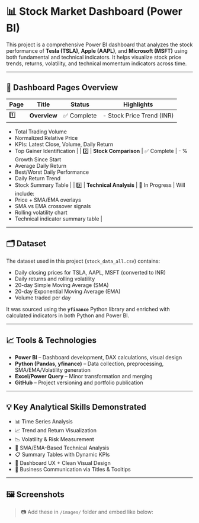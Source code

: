 # 📊 Stock Market Dashboard (Power BI)

This project is a comprehensive Power BI dashboard that analyzes the stock performance of **Tesla (TSLA)**, **Apple (AAPL)**, and **Microsoft (MSFT)** using both fundamental and technical indicators. It helps visualize stock price trends, returns, volatility, and technical momentum indicators across time.

---

## 🚀 Dashboard Pages Overview

| Page | Title               | Status       | Highlights                                                                 |
|------|---------------------|--------------|----------------------------------------------------------------------------|
| 1️⃣  | **Overview**         | ✅ Complete   | - Stock Price Trend (INR)  
- Total Trading Volume  
- Normalized Relative Price  
- KPIs: Latest Close, Volume, Daily Return  
- Top Gainer Identification |
| 2️⃣  | **Stock Comparison** | ✅ Complete   | - % Growth Since Start  
- Average Daily Return  
- Best/Worst Daily Performance  
- Daily Return Trend  
- Stock Summary Table |
| 3️⃣  | **Technical Analysis** | 🔄 In Progress | Will include:  
- Price + SMA/EMA overlays  
- SMA vs EMA crossover signals  
- Rolling volatility chart  
- Technical indicator summary table |

---

## 🗂️ Dataset

The dataset used in this project (`stock_data_all.csv`) contains:

- Daily closing prices for TSLA, AAPL, MSFT (converted to INR)
- Daily returns and rolling volatility
- 20-day Simple Moving Average (SMA)
- 20-day Exponential Moving Average (EMA)
- Volume traded per day

It was sourced using the **`yfinance`** Python library and enriched with calculated indicators in both Python and Power BI.

---

## 📈 Tools & Technologies

- **Power BI** – Dashboard development, DAX calculations, visual design
- **Python (Pandas, yfinance)** – Data collection, preprocessing, SMA/EMA/Volatility generation
- **Excel/Power Query** – Minor transformation and merging
- **GitHub** – Project versioning and portfolio publication

---

## 💡 Key Analytical Skills Demonstrated

- 📊 Time Series Analysis  
- 📈 Trend and Return Visualization  
- 📉 Volatility & Risk Measurement  
- 📐 SMA/EMA-Based Technical Analysis  
- 📋 Summary Tables with Dynamic KPIs  
- 🎯 Dashboard UX + Clean Visual Design  
- 💬 Business Communication via Titles & Tooltips

---

## 🖼️ Screenshots

> 📷 Add these in `/images/` folder and embed like below:

